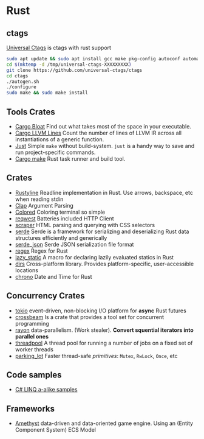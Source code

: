 # Rust

## ctags
[Universal Ctags](https://github.com/universal-ctags/ctags) is ctags with rust support
```bash
sudo apt update && sudo apt install gcc make pkg-config autoconf automake python3-docutils libseccomp-dev libjansson-dev libyaml-dev libxml2-dev
cd $(mktemp -d /tmp/universal-ctags-XXXXXXXXX)
git clone https://github.com/universal-ctags/ctags
cd ctags
./autogen.sh
./configure
sudo make && sudo make install
```

## Tools Crates
- [Cargo Bloat](https://github.com/RazrFalcon/cargo-bloat) Find out what takes most of the space in your executable.
- [Cargo LLVM Lines](https://github.com/dtolnay/cargo-llvm-lines) Count the number of lines of LLVM IR across all instantiations of a generic function.
- [Just](https://github.com/casey/just) Simple  `make` without build-system. `just` is a handy way to save and run project-specific commands.
- [Cargo make](https://github.com/sagiegurari/cargo-make) Rust task runner and build tool.

## Crates
- [Rustyline](https://crates.io/crates/rustyline/) Readline implementation in Rust. Use arrows, backspace, etc when reading stdin
- [Clap](https://github.com/clap-rs/clap) Argument Parsing
- [Colored](https://github.com/mackwic/colored) Coloring terminal so simple
- [reqwest](https://github.com/seanmonstar/reqwest) Batteries included HTTP Client
- [scraper](https://github.com/causal-agent/scraper) HTML parsing and querying with CSS selectors
- [serde](https://github.com/serde-rs/serde) Serde is a framework for serializing and deserializing Rust data structures efficiently and generically
- [serde_json](https://github.com/serde-rs/json) Serde JSON serialization file format
- [regex](https://github.com/rust-lang/regex) Regex for Rust
- [lazy_static](https://github.com/rust-lang-nursery/lazy-static.rs) A macro for declaring lazily evaluated statics in Rust
- [dirs](https://github.com/dirs-dev/dirs-rs) Cross-platform library. Provides platform-specific, user-accessible locations
- [chrono](https://github.com/chronotope/chrono) Date and Time for Rust

## Concurrency Crates
- [tokio](https://github.com/tokio-rs/tokio) event-driven, non-blocking I/O platform for **async** Rust futures
- [crossbeam](https://github.com/crossbeam-rs/crossbeam) Is a crate that provides a tool set for concurrent programming
- [rayon](https://github.com/rayon-rs/rayon) data-parallelism. (Work stealer). **Convert squential iterators into parallel ones**
- [threadpool](https://github.com/rust-threadpool/rust-threadpool) A thread pool for running a number of jobs on a fixed set of worker threads
- [parking_lot](https://github.com/Amanieu/parking_lot) Faster thread-safe *primitives*: `Mutex`, `RwLock`, `Once`, etc

## Code samples
- [C# LINQ a-alike samples](https://gist.github.com/leonardo-m/6e9315a57fe9caa893472c2935e9d589)

## Frameworks
- [Amethyst](https://github.com/amethyst/amethyst) data-driven and data-oriented game engine. Using an (Entity Component System) ECS Model

